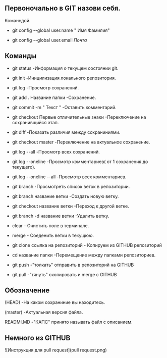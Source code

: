 ## Первоночально в GIT назови себя. 

Команндой.

* git config --global user.name " Имя Фамилия"

* git config --global user.email *Почта*
## Команды 

* git status -Информация о текущем состоянии git.

* git init -Иницилизация локального репозитория.

* git log -Просмотр сохранений.

* git add . Название папки -Сохранение.

* git commit -m " Текст " -Оставить комментарий.  

* git checkout Первые отличительные знаки  -Переключение на сохранивщийся этап.

* git diff -Показать различия между сохраниниями.

* git checkout master -Переключение на актуальное сохранение.

* git log --all -Просмотр всех сохранений.

* git log --oneline -Просмотр комментариев( от 1 сохранения до текущего).

* git log --oneline --all -Просмотр всех комментариев.

* git branch -Просмотреть список веток в репозитории.

* git branch название ветки -Создать новую ветку.

* git checkout название ветки -Переход к другой ветке. 

* git branch -d название ветки -Удалить ветку.

* clear - Очистить поле в терминале.  

* merge - Соеденить ветки в текущюю.

* git clone ссылка на репозиторий - Копируем из GITHUB репозиторий

* cd название папки -Перемещение между папками репозиториев.

* git push -"толкать" отправить в репозиторий на  GITHUB 

* git pull -"тянуть" скопировать и merge с GITHUB



## Обозначение 

(HEAD) -На каком сохраниние вы находитесь.

(master) -Актуальная версия файла. 

READMI.MD -"КАПС" принято называть файл с описанием.

## Немного из GITHUB

![Инструкция для pull request](pull request.png)
